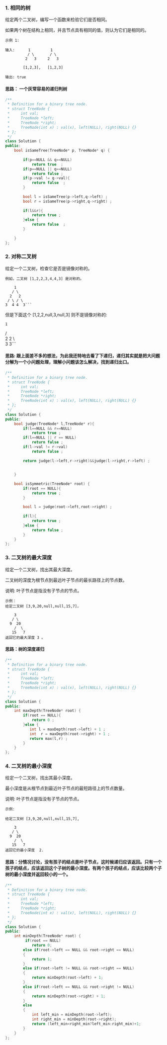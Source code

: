 ### 1. 相同的树
给定两个二叉树，编写一个函数来检验它们是否相同。

如果两个树在结构上相同，并且节点具有相同的值，则认为它们是相同的。
```
示例 1:

输入:      1         1
          / \       / \
         2   3     2   3

        [1,2,3],   [1,2,3]

输出: true
```
#### 思路： 一个灰常容易的递归判树
```C++
/**
 * Definition for a binary tree node.
 * struct TreeNode {
 *     int val;
 *     TreeNode *left;
 *     TreeNode *right;
 *     TreeNode(int x) : val(x), left(NULL), right(NULL) {}
 * };
 */
class Solution {
public:
    bool isSameTree(TreeNode* p, TreeNode* q) {
        
        if(p==NULL && q==NULL)
            return true  ;
        if(p==NULL || q==NULL)
            return false ; 
        if(p->val != q->val){
            return false  ;    
        }
        
        bool l = isSameTree(p->left,q->left) ; 
        bool r = isSameTree(p->right,q->right) ; 
        
        if(l&&r){
            return true ; 
        }else {
            return false  ;
        }
        
    }
};
```
### 2. 对称二叉树
给定一个二叉树，检查它是否是镜像对称的。
```
例如，二叉树 [1,2,2,3,4,4,3] 是对称的。

    1
   / \
  2   2
 / \ / \
3  4 4  3```
```
但是下面这个 [1,2,2,null,3,null,3] 则不是镜像对称的:

    1
   / \
  2   2
   \   \
   3    3```
#### 思路: 跟上面差不多的想法，为此我还特地去看了下递归，递归其实就是把大问题分解为一个小问题处理，理解小问题该怎么解决，找到递归出口。
```C++ 
/**
 * Definition for a binary tree node.
 * struct TreeNode {
 *     int val;
 *     TreeNode *left;
 *     TreeNode *right;
 *     TreeNode(int x) : val(x), left(NULL), right(NULL) {}
 * };
 */
class Solution {
public:
    bool judge(TreeNode* l,TreeNode* r){
        if(l==NULL && r==NULL)
            return true ; 
        if(l==NULL || r == NULL)
            return false ; 
        if(l->val != r->val)
            return false ; 
        
        return judge(l->left,r->right)&&judge(l->right,r->left) ;
        
        
    }
    
    bool isSymmetric(TreeNode* root) {
        if(root == NULL){
            return true ;
        }
        
        bool l = judge(root->left,root->right) ; 
        
        if(l){
            return true ; 
        }else {
            return false ; 
        }
    }
};
```
### 3. 二叉树的最大深度
给定一个二叉树，找出其最大深度。

二叉树的深度为根节点到最远叶子节点的最长路径上的节点数。

说明: 叶子节点是指没有子节点的节点。
```
示例：
给定二叉树 [3,9,20,null,null,15,7]，

    3
   / \
  9  20
    /  \
   15   7
返回它的最大深度 3 。
```
#### 思路：树的深度递归
```C++ 
/**
 * Definition for a binary tree node.
 * struct TreeNode {
 *     int val;
 *     TreeNode *left;
 *     TreeNode *right;
 *     TreeNode(int x) : val(x), left(NULL), right(NULL) {}
 * };
 */
class Solution {
public:
    int maxDepth(TreeNode* root) {
        if(root == NULL){
            return 0 ; 
        }else {
           int l = maxDepth(root->left) + 1 ; 
           int  r = maxDepth(root->right) + 1 ;
           return max(l,r) ; 
        }
    }
};
```
### 4. 二叉树的最小深度
给定一个二叉树，找出其最小深度。

最小深度是从根节点到最近叶子节点的最短路径上的节点数量。

说明: 叶子节点是指没有子节点的节点。
```
示例:

给定二叉树 [3,9,20,null,null,15,7],

    3
   / \
  9  20
    /  \
   15   7
返回它的最小深度  2.
```
#### 思路：分情况讨论，没有孩子的结点是叶子节点，这时候递归应该返回。只有一个孩子的结点，应该返回这个子树的最小深度。有两个孩子的结点，应该比较两个子树的最小深度并返回较小的一个。
```C++
/**
 * Definition for a binary tree node.
 * struct TreeNode {
 *     int val;
 *     TreeNode *left;
 *     TreeNode *right;
 *     TreeNode(int x) : val(x), left(NULL), right(NULL) {}
 * };
 */
class Solution {
public:
    int minDepth(TreeNode* root) {
       	 if(root == NULL)
            return 0;
        else if(root->left == NULL && root->right == NULL)
        {
            return 1;
        }
        else if(root->left != NULL && root->right == NULL)
        {
            return minDepth(root->left) + 1;
        }
        else if(root->left == NULL && root->right != NULL)
        {
            return minDepth(root->right) + 1;
        }
        else
        {
            int left_min = minDepth(root->left);
            int right_min = minDepth(root->right);
            return (left_min<right_min?left_min:right_min)+1;
        }
    }
};
```

